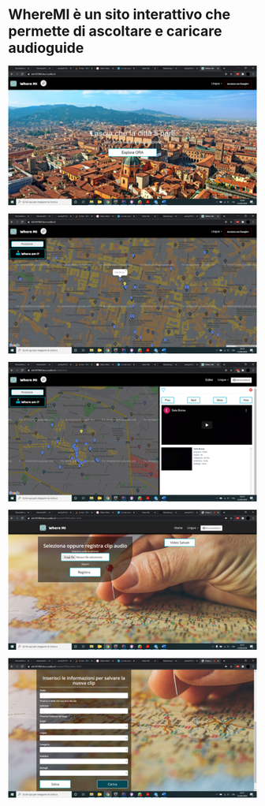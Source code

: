 # WhereMI è un sito interattivo che permette di ascoltare e caricare audioguide 

![GitHub Logo](/public/Screenshot%20(34).png)

![GitHub Logo](/public/Screenshot%20(35).png)

![GitHub Logo](/public/Screenshot%20(38).png)

![GitHub Logo](/public/Screenshot%20(36).png)

![GitHub Logo](/public/Screenshot%20(37).png)

